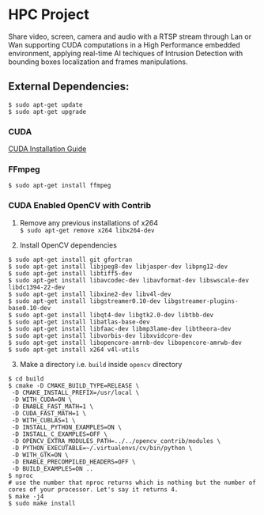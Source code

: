 # HPC Project

Share video, screen, camera and audio with a RTSP stream through Lan or Wan supporting CUDA computations in a High Performance embedded environment, applying real-time AI techiques of Intrusion Detection with bounding boxes localization and frames manipulations.

## External Dependencies:

`$ sudo apt-get update`  
`$ sudo apt-get upgrade`

### CUDA  
[CUDA Installation Guide](https://docs.nvidia.com/cuda/cuda-installation-guide-linux/index.html)

### FFmpeg  
`$ sudo apt-get install ffmpeg`

### CUDA Enabled OpenCV with Contrib  
1. Remove any previous installations of x264  
`$ sudo apt-get remove x264 libx264-dev`  

2. Install OpenCV dependencies  
```$ sudo apt-get install build-essential checkinstall cmake pkg-config yasm  
$ sudo apt-get install git gfortran  
$ sudo apt-get install libjpeg8-dev libjasper-dev libpng12-dev  
$ sudo apt-get install libtiff5-dev  
$ sudo apt-get install libavcodec-dev libavformat-dev libswscale-dev libdc1394-22-dev  
$ sudo apt-get install libxine2-dev libv4l-dev  
$ sudo apt-get install libgstreamer0.10-dev libgstreamer-plugins-base0.10-dev  
$ sudo apt-get install libqt4-dev libgtk2.0-dev libtbb-dev  
$ sudo apt-get install libatlas-base-dev  
$ sudo apt-get install libfaac-dev libmp3lame-dev libtheora-dev  
$ sudo apt-get install libvorbis-dev libxvidcore-dev  
$ sudo apt-get install libopencore-amrnb-dev libopencore-amrwb-dev  
$ sudo apt-get install x264 v4l-utils
```

3. Make a directory i.e. `build` inside `opencv` directory  
```$ mkdir build
$ cd build
$ cmake -D CMAKE_BUILD_TYPE=RELEASE \
 -D CMAKE_INSTALL_PREFIX=/usr/local \
 -D WITH_CUDA=ON \
 -D ENABLE_FAST_MATH=1 \
 -D CUDA_FAST_MATH=1 \
 -D WITH_CUBLAS=1 \
 -D INSTALL_PYTHON_EXAMPLES=ON \
 -D INSTALL_C_EXAMPLES=OFF \
 -D OPENCV_EXTRA_MODULES_PATH=../../opencv_contrib/modules \
 -D PYTHON_EXECUTABLE=~/.virtualenvs/cv/bin/python \
 -D WITH_GTK=ON \
 -D ENABLE_PRECOMPILED_HEADERS=OFF \
 -D BUILD_EXAMPLES=ON ..
$ nproc
# use the number that nproc returns which is nothing but the number of cores of your processor. Let's say it returns 4.
$ make -j4 
$ sudo make install
```
